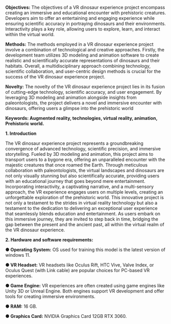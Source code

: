 **Objectives:** The objectives of a VR dinosaur experience project encompass creating an immersive
and educational encounter with prehistoric creatures. Developers aim to offer an entertaining and
engaging experience while ensuring scientific accuracy in portraying dinosaurs and their
environments. Interactivity plays a key role, allowing users to explore, learn, and interact within the
virtual world.

**Methods:** The methods employed in a VR dinosaur experience project involve a combination of technological 
and creative approaches. Firstly, the development team utilizes 3D modeling 
and animation software to create realistic and scientifically accurate representations of dinosaurs and their habitats.
Overall, a multidisciplinary approach combining technology, scientific collaboration,
and user-centric design methods is crucial for the success of the VR dinosaur experience project.

**Novelty:** The novelty of the VR dinosaur experience project lies in its fusion of cutting-edge technology, scientific accuracy, 
and user engagement. By leveraging 3D modeling and animation alongside insights from paleontologists, 
the project delivers a novel and immersive encounter with dinosaurs, offering users a glimpse into the prehistoric world

**Keywords: Augmented reality, technologies, virtual reality, animation, Prehistoric world.** 

**1. Introduction**

   The VR dinosaur experience project represents a groundbreaking convergence of advanced technology,
    scientific precision, and immersive storytelling. Fueled by 3D modeling and animation, this project aims
    to transport users to a bygone era, offering an unparalleled encounter with the majestic creatures that once
    roamed the Earth. Through meticulous collaboration with paleontologists, the virtual landscapes and
    dinosaurs are not only visually stunning but also scientifically accurate, providing users with an
    educational journey that goes beyond mere entertainment.
    Incorporating interactivity, a captivating narrative, and a multi-sensory approach, the VR experience
    engages users on multiple levels, creating an unforgettable exploration of the prehistoric world. This
    innovative project is not only a testament to the strides in virtual reality technology but also a testament
    to the dedication to delivering an exceptional user experience that seamlessly blends education and entertainment.
    As users embark on this immersive journey, they are invited to step back in time, bridging
    the gap between the present and the ancient past, all within the virtual realm of the VR dinosaur experience.

**2. Hardware and software requirements:**
   
  **● Operating System:** OS used for training this model is the latest version of windows 11.
  
  **● VR Headset:** VR headsets like Oculus Rift, HTC Vive, Valve Index, or Oculus Quest (with Link cable) are popular choices for PC-based VR experiences.
  
  **● Game Engine:** VR experiences are often created using game engines like Unity 3D or Unreal Engine. Both engines support VR development and offer tools for creating immersive environments.
  
  **● RAM:** 16 GB.
  
  **● Graphics Card:** NVIDIA Graphics Card 12GB RTX 3060.



